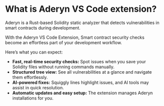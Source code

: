 # What is Aderyn VS Code extension?

Aderyn is a Rust-based Solidity static analyzer that detects vulnerabilities in smart contracts during development.&#x20;

With the Aderyn VS Code Extension, Smart contract security checks become an effortless part of your development workflow.

Here’s what you can expect:

* **Fast, real-time security checks:** Spot issues when you save your Solidity files without running commands manually.
* **Structured tree view:** See all vulnerabilities at a glance and navigate them effortlessly.
* **AI-powered fixes:** Squiggly lines highlight issues, and AI tools may assist in quick resolution.
* **Automatic updates and easy setup:** The extension manages Aderyn installations for you.
